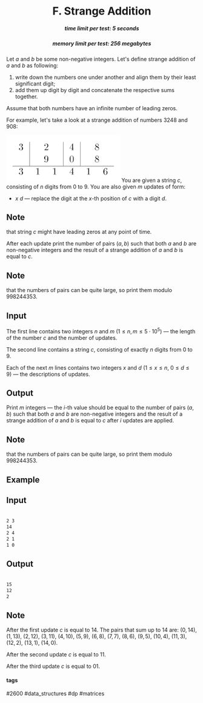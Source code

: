 <h1 style='text-align: center;'> F. Strange Addition</h1>

<h5 style='text-align: center;'>time limit per test: 5 seconds</h5>
<h5 style='text-align: center;'>memory limit per test: 256 megabytes</h5>

Let $a$ and $b$ be some non-negative integers. Let's define strange addition of $a$ and $b$ as following:

1. write down the numbers one under another and align them by their least significant digit;
2. add them up digit by digit and concatenate the respective sums together.

Assume that both numbers have an infinite number of leading zeros.

For example, let's take a look at a strange addition of numbers $3248$ and $908$:

 ![](images/347654d27ffde9fca26cd3d1b164ce3730931fe0.png) You are given a string $c$, consisting of $n$ digits from $0$ to $9$. You are also given $m$ updates of form: 

* $x~d$ — replace the digit at the $x$-th position of $c$ with a digit $d$.

## Note

 that string $c$ might have leading zeros at any point of time.

After each update print the number of pairs $(a, b)$ such that both $a$ and $b$ are non-negative integers and the result of a strange addition of $a$ and $b$ is equal to $c$.

## Note

 that the numbers of pairs can be quite large, so print them modulo $998244353$.

## Input

The first line contains two integers $n$ and $m$ ($1 \le n, m \le 5 \cdot 10^5$) — the length of the number $c$ and the number of updates.

The second line contains a string $c$, consisting of exactly $n$ digits from $0$ to $9$.

Each of the next $m$ lines contains two integers $x$ and $d$ ($1 \le x \le n$, $0 \le d \le 9$) — the descriptions of updates.

## Output

Print $m$ integers — the $i$-th value should be equal to the number of pairs $(a, b)$ such that both $a$ and $b$ are non-negative integers and the result of a strange addition of $a$ and $b$ is equal to $c$ after $i$ updates are applied.

## Note

 that the numbers of pairs can be quite large, so print them modulo $998244353$.

## Example

## Input


```

2 3
14
2 4
2 1
1 0

```
## Output


```

15
12
2

```
## Note

After the first update $c$ is equal to $14$. The pairs that sum up to $14$ are: $(0, 14)$, $(1, 13)$, $(2, 12)$, $(3, 11)$, $(4, 10)$, $(5, 9)$, $(6, 8)$, $(7, 7)$, $(8, 6)$, $(9, 5)$, $(10, 4)$, $(11, 3)$, $(12, 2)$, $(13, 1)$, $(14, 0)$.

After the second update $c$ is equal to $11$.

After the third update $c$ is equal to $01$.



#### tags 

#2600 #data_structures #dp #matrices 